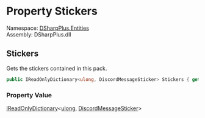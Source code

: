 # Property Stickers

Namespace: [DSharpPlus.Entities](DSharpPlus.Entities.md)  
Assembly: DSharpPlus.dll

## <a id="DSharpPlus_Entities_DiscordMessageStickerPack_Stickers"></a>Stickers

Gets the stickers contained in this pack.

```csharp
public IReadOnlyDictionary<ulong, DiscordMessageSticker> Stickers { get; }
```

### Property Value

[IReadOnlyDictionary](https://learn.microsoft.com/dotnet/api/system.collections.generic.ireadonlydictionary\-2)<[ulong](https://learn.microsoft.com/dotnet/api/system.uint64), [DiscordMessageSticker](DSharpPlus.Entities.DiscordMessageSticker.md)\>

